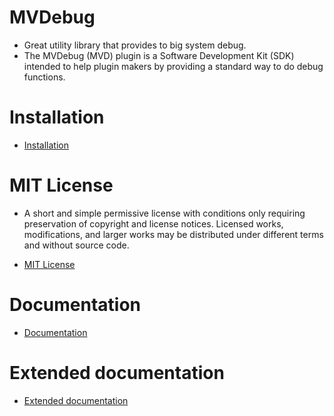 # MVDebug

- Great utility library that provides to big system debug.
- The MVDebug (MVD) plugin is a Software Development Kit (SDK) intended to help plugin makers by providing a standard way to do debug functions.

# Installation

- [Installation](https://github.com/GuilhermeSantos001/MVDebug/blob/master/Installation.md)

# MIT License

- A short and simple permissive license with conditions only requiring preservation of copyright and license notices. Licensed works, modifications, and larger works may be distributed under different terms and without source code.

- [MIT License](https://github.com/GuilhermeSantos001/MVDebug/blob/master/LICENSE)

# Documentation

- [Documentation](https://github.com/GuilhermeSantos001/MVDebug/blob/master/Documentation.md)

# Extended documentation

- [Extended documentation](https://github.com/GuilhermeSantos001/MVDebug/blob/master/ExtendedDocumentation.md)
